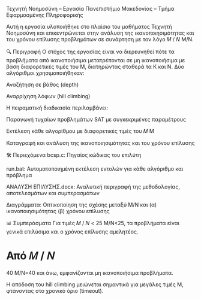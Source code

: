 Τεχνητή Νοημοσύνη – Εργασία
Πανεπιστήμιο Μακεδονίας – Τμήμα Εφαρμοσμένης Πληροφορικής

Αυτή η εργασία υλοποιήθηκε στο πλαίσιο του μαθήματος Τεχνητή Νοημοσύνη και επικεντρώνεται στην ανάλυση της ικανοποιησιμότητας και του χρόνου επίλυσης προβλημάτων σε συνάρτηση με τον λόγο 
𝑀
/
𝑁
M/N.

🔍 Περιγραφή
Ο στόχος της εργασίας είναι να διερευνηθεί πότε τα προβλήματα από ικανοποιήσιμα μετατρέπονται σε μη ικανοποιήσιμα με βάση διαφορετικές τιμές του M, διατηρώντας σταθερά τα K και N. Δύο αλγόριθμοι χρησιμοποιήθηκαν:

Αναζήτηση σε βάθος (depth)

Αναρρίχηση λόφων (hill climbing)

Η πειραματική διαδικασία περιλαμβάνει:

Παραγωγή τυχαίων προβλημάτων SAT με συγκεκριμένες παραμέτρους

Εκτέλεση κάθε αλγορίθμου με διαφορετικές τιμές του 
𝑀
M

Καταγραφή και ανάλυση της ικανοποιησιμότητας και του χρόνου επίλυσης

🛠 Περιεχόμενα
bcsp.c: Πηγαίος κώδικας του επιλύτη

run.bat: Αυτοματοποιημένη εκτέλεση εντολών για κάθε αλγόριθμο και πρόβλημα

ΑΝΑΛΥΣΗ ΕΠΙΛΥΣΗΣ.docx: Αναλυτική περιγραφή της μεθοδολογίας, αποτελεσμάτων και συμπερασμάτων

Διαγράμματα: Οπτικοποίηση της σχέσης μεταξύ M/N και (α) ικανοποιησιμότητας (β) χρόνου επίλυσης

📊 Συμπεράσματα
Για τιμές 
𝑀
/
𝑁
<
25
M/N<25, τα προβλήματα είναι γενικά επιλύσιμα και ο χρόνος επίλυσης αμελητέος.

Από 
𝑀
/
𝑁
=
40
M/N=40 και άνω, εμφανίζονται μη ικανοποιήσιμα προβλήματα.

Η απόδοση του hill climbing μειώνεται σημαντικά για μεγάλες τιμές M, φτάνοντας στο χρονικό όριο (timeout).
